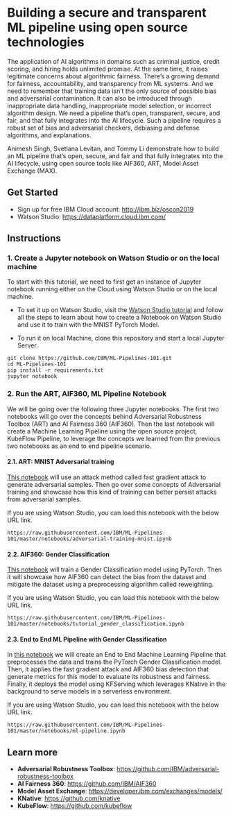 # Building a secure and transparent ML pipeline using open source technologies
The application of AI algorithms in domains such as criminal justice, credit scoring, and hiring holds unlimited promise. At the same time, it raises legitimate concerns about algorithmic fairness. There’s a growing demand for fairness, accountability, and transparency from ML systems. And we need to remember that training data isn’t the only source of possible bias and adversarial contamination. It can also be introduced through inappropriate data handling, inappropriate model selection, or incorrect algorithm design. We need a pipeline that’s open, transparent, secure, and fair, and that fully integrates into the AI lifecycle. Such a pipeline requires a robust set of bias and adversarial checkers, debiasing and defense algorithms, and explanations.

Animesh Singh, Svetlana Levitan, and Tommy Li demonstrate how to build an ML pipeline that’s open, secure, and fair and that fully integrates into the AI lifecycle, using open source tools like AIF360, ART, Model Asset Exchange (MAX).

## Get Started 
- Sign up for free IBM Cloud account: http://ibm.biz/oscon2019
- Watson Studio:  https://dataplatform.cloud.ibm.com/


## Instructions
### 1. Create a Jupyter notebook on Watson Studio or on the local machine
To start with this tutorial, we need to first get an instance of Jupyter notebook running either on the Cloud using Watson Studio or on the local machine. 

* To set it up on Watson Studio, visit the [Watson Studio tutorial](https://github.com/IBM/pytorch-on-watson-studio) and follow all the steps to learn about how to create a Notebook on Watson Studio and use it to train with the MNIST PyTorch Model.

* To run it on local Machine, clone this repository and start a local Jupyter Server.
```shell
git clone https://github.com/IBM/ML-Pipelines-101.git
cd ML-Pipelines-101
pip install -r requirements.txt
jupyter notebook
```

### 2. Run the ART, AIF360, ML Pipeline Notebook
We will be going over the following three Jupyter notebooks. The first two notebooks will 
go over the concepts behind Adversarial Robustness Toolbox (ART) and AI Fairness 360 (AIF360). Then the last notebook will create a Machine Learning Pipeline using the open source project,
KubeFlow Pipeline, to leverage the concepts we learned from the previous two notebooks as an end to end pipeline scenario. 

#### 2.1. ART: MNIST Adversarial training
[This notebook](notebooks/adversarial-training-mnist.ipynb) will use an attack method called fast gradient attack to generate adversarial samples. Then go over some 
concepts of Adversarial training and showcase how this kind of training can better persist attacks from adversarial samples.

If you are using Watson Studio, you can load this notebook with the below URL link.
```shell
https://raw.githubusercontent.com/IBM/ML-Pipelines-101/master/notebooks/adversarial-training-mnist.ipynb
```

#### 2.2. AIF360: Gender Classification
[This notebook](notebooks/tutorial_gender_classification.ipynb) will train a Gender Classification model using PyTorch. Then it will showcase how AIF360 can detect the bias
from the dataset and mitigate the dataset using a preprocessing algorithm called reweighting.

If you are using Watson Studio, you can load this notebook with the below URL link.
```shell
https://raw.githubusercontent.com/IBM/ML-Pipelines-101/master/notebooks/tutorial_gender_classification.ipynb
```

#### 2.3. End to End ML Pipeline with Gender Classification
In [this notebook](notebooks/ml-pipeline.ipynb) we will create an End to End Machine Learning Pipeline that preprocesses the data and trains the PyTorch Gender Classification model. Then, it applies the fast gradient attack
and AIF360 bias detection that generate metrics for this model to evaluate its robustness and fairness. Finally, it deploys the model 
using KFServing which leverages KNative in the background to serve models in a serverless environment.

If you are using Watson Studio, you can load this notebook with the below URL link.
```shell
https://raw.githubusercontent.com/IBM/ML-Pipelines-101/master/notebooks/ml-pipeline.ipynb
```


## Learn more

- **Adversarial Robustness Toolbox**: https://github.com/IBM/adversarial-robustness-toolbox
- **AI Fairness 360**: https://github.com/IBM/AIF360
- **Model Asset Exchange**: https://developer.ibm.com/exchanges/models/
- **KNative**: https://github.com/knative
- **KubeFlow**: https://github.com/kubeflow
